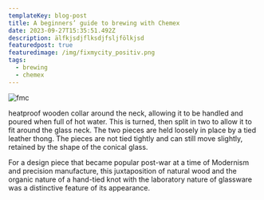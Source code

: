 ```yaml
---
templateKey: blog-post
title: A beginners’ guide to brewing with Chemex
date: 2023-09-27T15:35:51.492Z
description: älfkjsdjflksdjfsljfölkjsd
featuredpost: true
featuredimage: /img/fixmycity_positiv.png
tags:
  - brewing
  - chemex
---
```

![fmc](/img/fixmycity_positiv.png "logo")

heatproof wooden collar around the neck, allowing it to be handled and poured when full of hot water. This is turned, then split in two to allow it to fit around the glass neck. The two pieces are held loosely in place by a tied leather thong. The pieces are not tied tightly and can still move slightly, retained by the shape of the conical glass.

For a design piece that became popular post-war at a time of Modernism and precision manufacture, this juxtaposition of natural wood and the organic nature of a hand-tied knot with the laboratory nature of glassware was a distinctive feature of its appearance.